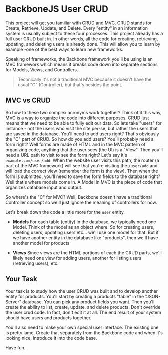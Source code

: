 # BackboneJS User CRUD

This project will get you familiar with CRUD and MVC. CRUD stands for Create, Retrieve, Update, and Delete. Every "entity" in an information system is usually subject to these four processes. This project already has a full user CRUD built in. In other words, all the code for creating, retrieving, updating, and deleting users is already done. This will allow you to learn by example -one of the best ways to learn new frameworks.

Speaking of frameworks, the Backbone framework you'll be using is an MVC framework which means it breaks code down into separate sections for Models, Views, and Controllers. 

> Technically it's not a traditional MVC because it doesn't have the usual "C" (Controller), but that's besides the point.

## MVC vs CRUD

So how to these two complex acronyms work together? Think of it this way, MVC is a way to organize the code into different purposes. CRUD just means that we need to be able to fully edit our data. So lets take "users" for instance - not the users who visit the site per-se, but rather the users that are saved in the database. You'll need to add users right? That's obviously the "C" part of CRUD. So how do you add users? You'll probably need a form right? Well forms are made of HTML and in the MVC pattern of organizing code, anything that the user sees (the UI) is a "View". Then you'll need a URL path to visit to see the form right? Let's say it's `example.com/user/add`. When the website user visits this path, the router (a part of the MVC framework) will see that you're visiting the `/user/add` and will load the correct view (remember the form is the view). Then when the form is submitted, you'll need to save the form fields to the database right? Well that's where models come in. A Model in MVC is the piece of code that organizes database input and output.

So where's the "C" for MVC? Well, Backbone doesn't have a traditional Controller concept so we'll just ignore the meaning of controllers for now.

Let's break down the code a little more for the `user` entity.

- **Models** For each table (entity) in the database, we typically need one Model. Think of the model as an object where. So for creating users, deleting users, updating users etc... we'll use one model for that. But if we have another entity in the database like "products", then we'll have another model for products

- **Views** Since views are the HTML portions of each the CRUD parts, we'll likely need one view for adding users, another for listing users (retrieving users), etc.

## Your Task

Your task is to study how the user CRUD was built and to develop another entity for products. You'll start by creating a products "table" in the "JSON-Server" database. You can pick any product fields you want. Then you'll create the ability to list, create, update, and delete products. Don't override the user crud code. In fact, don't edit it at all. The end result of your system should have users and products together.

You'll also need to make your own special user interface. The existing one is pretty lame. Create that separately from the Backbone code and when it's looking nice, introduce it into the code base.

Have fun.